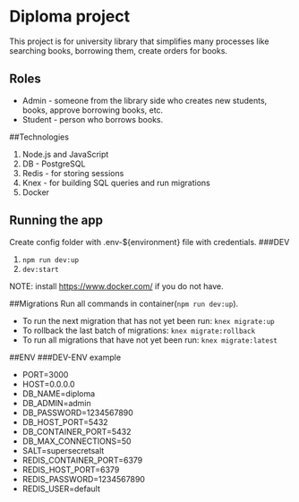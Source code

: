 # Diploma project

This project is for university library that simplifies many processes
like searching books, borrowing them, create orders for books.

## Roles

- Admin - someone from the library side who creates new students, books, approve borrowing books, etc.
- Student - person who borrows books.

##Technologies

1. Node.js and JavaScript
2. DB - PostgreSQL
3. Redis - for storing sessions
4. Knex - for building SQL queries and run migrations
5. Docker

## Running the app

Create config folder with .env-${environment} file with credentials.
###DEV

1. `npm run dev:up`
2. `dev:start`

NOTE: install https://www.docker.com/ if you do not have.

##Migrations
Run all commands in container(`npm run dev:up`).

- To run the next migration that has not yet been run: `knex migrate:up`
- To rollback the last batch of migrations: `knex migrate:rollback`
- To run all migrations that have not yet been run: `knex migrate:latest`

##ENV
###DEV-ENV example

- PORT=3000
- HOST=0.0.0.0
- DB_NAME=diploma
- DB_ADMIN=admin
- DB_PASSWORD=1234567890
- DB_HOST_PORT=5432
- DB_CONTAINER_PORT=5432
- DB_MAX_CONNECTIONS=50
- SALT=supersecretsalt
- REDIS_CONTAINER_PORT=6379
- REDIS_HOST_PORT=6379
- REDIS_PASSWORD=1234567890
- REDIS_USER=default
